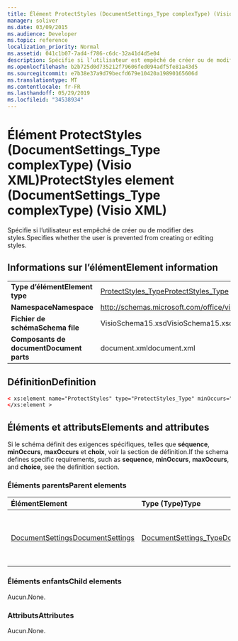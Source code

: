 ```yaml
---
title: Élément ProtectStyles (DocumentSettings_Type complexType) (Visio XML)
manager: soliver
ms.date: 03/09/2015
ms.audience: Developer
ms.topic: reference
localization_priority: Normal
ms.assetid: 041c1b07-7ad4-f786-c6dc-32a41d4d5e04
description: Spécifie si l’utilisateur est empêché de créer ou de modifier des styles.
ms.openlocfilehash: b2b725d0d735212f79606fed094adf5fe81a43d5
ms.sourcegitcommit: e7b38e37a9d79becfd679e10420a19890165606d
ms.translationtype: MT
ms.contentlocale: fr-FR
ms.lasthandoff: 05/29/2019
ms.locfileid: "34538934"
---
```

# <a name="protectstyles-element-documentsettings_type-complextype-visio-xml"></a><span data-ttu-id="f55a9-103">Élément ProtectStyles (DocumentSettings_Type complexType) (Visio XML)</span><span class="sxs-lookup"><span data-stu-id="f55a9-103">ProtectStyles element (DocumentSettings_Type complexType) (Visio XML)</span></span>

<span data-ttu-id="f55a9-104">Spécifie si l’utilisateur est empêché de créer ou de modifier des styles.</span><span class="sxs-lookup"><span data-stu-id="f55a9-104">Specifies whether the user is prevented from creating or editing styles.</span></span>
  
## <a name="element-information"></a><span data-ttu-id="f55a9-105">Informations sur l’élément</span><span class="sxs-lookup"><span data-stu-id="f55a9-105">Element information</span></span>

|||
|:-----|:-----|
|<span data-ttu-id="f55a9-106">**Type d’élément**</span><span class="sxs-lookup"><span data-stu-id="f55a9-106">**Element type**</span></span> <br/> |[<span data-ttu-id="f55a9-107">ProtectStyles_Type</span><span class="sxs-lookup"><span data-stu-id="f55a9-107">ProtectStyles_Type</span></span>](protectstyles_type-complextypevisio-xml.md) <br/> |
|<span data-ttu-id="f55a9-108">**Namespace**</span><span class="sxs-lookup"><span data-stu-id="f55a9-108">**Namespace**</span></span> <br/> |http://schemas.microsoft.com/office/visio/2012/main  <br/> |
|<span data-ttu-id="f55a9-109">**Fichier de schéma**</span><span class="sxs-lookup"><span data-stu-id="f55a9-109">**Schema file**</span></span> <br/> |<span data-ttu-id="f55a9-110">VisioSchema15.xsd</span><span class="sxs-lookup"><span data-stu-id="f55a9-110">VisioSchema15.xsd</span></span>  <br/> |
|<span data-ttu-id="f55a9-111">**Composants de document**</span><span class="sxs-lookup"><span data-stu-id="f55a9-111">**Document parts**</span></span> <br/> |<span data-ttu-id="f55a9-112">document.xml</span><span class="sxs-lookup"><span data-stu-id="f55a9-112">document.xml</span></span>  <br/> |
   
## <a name="definition"></a><span data-ttu-id="f55a9-113">Définition</span><span class="sxs-lookup"><span data-stu-id="f55a9-113">Definition</span></span>

```XML
< xs:element name="ProtectStyles" type="ProtectStyles_Type" minOccurs="0" maxOccurs="1" >
</xs:element >
```

## <a name="elements-and-attributes"></a><span data-ttu-id="f55a9-114">Éléments et attributs</span><span class="sxs-lookup"><span data-stu-id="f55a9-114">Elements and attributes</span></span>

<span data-ttu-id="f55a9-115">Si le schéma définit des exigences spécifiques, telles que **séquence**, **minOccurs**, **maxOccurs** et **choix**, voir la section de définition.</span><span class="sxs-lookup"><span data-stu-id="f55a9-115">If the schema defines specific requirements, such as **sequence**, **minOccurs**, **maxOccurs**, and **choice**, see the definition section.</span></span> 
  
### <a name="parent-elements"></a><span data-ttu-id="f55a9-116">Éléments parents</span><span class="sxs-lookup"><span data-stu-id="f55a9-116">Parent elements</span></span>

|<span data-ttu-id="f55a9-117">**Élément**</span><span class="sxs-lookup"><span data-stu-id="f55a9-117">**Element**</span></span>|<span data-ttu-id="f55a9-118">**Type (Type)**</span><span class="sxs-lookup"><span data-stu-id="f55a9-118">**Type**</span></span>|<span data-ttu-id="f55a9-119">**Description**</span><span class="sxs-lookup"><span data-stu-id="f55a9-119">**Description**</span></span>|
|:-----|:-----|:-----|
|[<span data-ttu-id="f55a9-120">DocumentSettings</span><span class="sxs-lookup"><span data-stu-id="f55a9-120">DocumentSettings</span></span>](documentsettings-element-visiodocument_type-complextypevisio-xml.md) <br/> |[<span data-ttu-id="f55a9-121">DocumentSettings_Type</span><span class="sxs-lookup"><span data-stu-id="f55a9-121">DocumentSettings_Type</span></span>](documentsettings_type-complextypevisio-xml.md) <br/> |<span data-ttu-id="f55a9-122">Contient des éléments qui spécifient les paramètres de document.</span><span class="sxs-lookup"><span data-stu-id="f55a9-122">Contains elements that specify document settings.</span></span>  <br/> |
   
### <a name="child-elements"></a><span data-ttu-id="f55a9-123">Éléments enfants</span><span class="sxs-lookup"><span data-stu-id="f55a9-123">Child elements</span></span>

<span data-ttu-id="f55a9-124">Aucun.</span><span class="sxs-lookup"><span data-stu-id="f55a9-124">None.</span></span>
  
### <a name="attributes"></a><span data-ttu-id="f55a9-125">Attributs</span><span class="sxs-lookup"><span data-stu-id="f55a9-125">Attributes</span></span>

<span data-ttu-id="f55a9-126">Aucun.</span><span class="sxs-lookup"><span data-stu-id="f55a9-126">None.</span></span>
  

